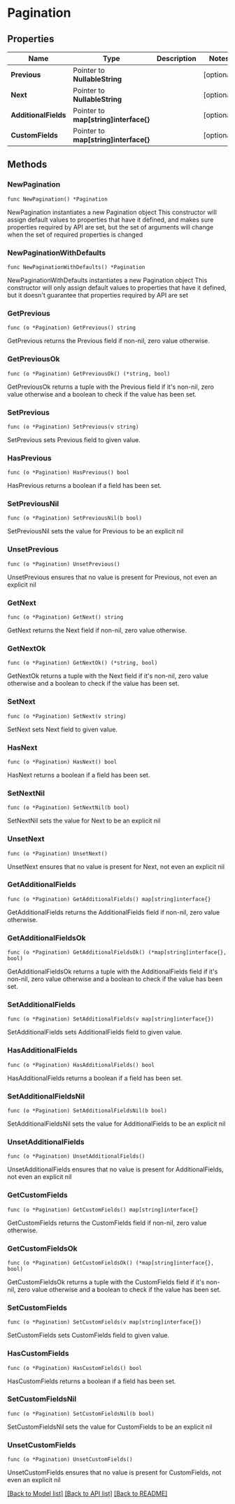 # Pagination

## Properties

Name | Type | Description | Notes
------------ | ------------- | ------------- | -------------
**Previous** | Pointer to **NullableString** |  | [optional] 
**Next** | Pointer to **NullableString** |  | [optional] 
**AdditionalFields** | Pointer to **map[string]interface{}** |  | [optional] 
**CustomFields** | Pointer to **map[string]interface{}** |  | [optional] 

## Methods

### NewPagination

`func NewPagination() *Pagination`

NewPagination instantiates a new Pagination object
This constructor will assign default values to properties that have it defined,
and makes sure properties required by API are set, but the set of arguments
will change when the set of required properties is changed

### NewPaginationWithDefaults

`func NewPaginationWithDefaults() *Pagination`

NewPaginationWithDefaults instantiates a new Pagination object
This constructor will only assign default values to properties that have it defined,
but it doesn't guarantee that properties required by API are set

### GetPrevious

`func (o *Pagination) GetPrevious() string`

GetPrevious returns the Previous field if non-nil, zero value otherwise.

### GetPreviousOk

`func (o *Pagination) GetPreviousOk() (*string, bool)`

GetPreviousOk returns a tuple with the Previous field if it's non-nil, zero value otherwise
and a boolean to check if the value has been set.

### SetPrevious

`func (o *Pagination) SetPrevious(v string)`

SetPrevious sets Previous field to given value.

### HasPrevious

`func (o *Pagination) HasPrevious() bool`

HasPrevious returns a boolean if a field has been set.

### SetPreviousNil

`func (o *Pagination) SetPreviousNil(b bool)`

 SetPreviousNil sets the value for Previous to be an explicit nil

### UnsetPrevious
`func (o *Pagination) UnsetPrevious()`

UnsetPrevious ensures that no value is present for Previous, not even an explicit nil
### GetNext

`func (o *Pagination) GetNext() string`

GetNext returns the Next field if non-nil, zero value otherwise.

### GetNextOk

`func (o *Pagination) GetNextOk() (*string, bool)`

GetNextOk returns a tuple with the Next field if it's non-nil, zero value otherwise
and a boolean to check if the value has been set.

### SetNext

`func (o *Pagination) SetNext(v string)`

SetNext sets Next field to given value.

### HasNext

`func (o *Pagination) HasNext() bool`

HasNext returns a boolean if a field has been set.

### SetNextNil

`func (o *Pagination) SetNextNil(b bool)`

 SetNextNil sets the value for Next to be an explicit nil

### UnsetNext
`func (o *Pagination) UnsetNext()`

UnsetNext ensures that no value is present for Next, not even an explicit nil
### GetAdditionalFields

`func (o *Pagination) GetAdditionalFields() map[string]interface{}`

GetAdditionalFields returns the AdditionalFields field if non-nil, zero value otherwise.

### GetAdditionalFieldsOk

`func (o *Pagination) GetAdditionalFieldsOk() (*map[string]interface{}, bool)`

GetAdditionalFieldsOk returns a tuple with the AdditionalFields field if it's non-nil, zero value otherwise
and a boolean to check if the value has been set.

### SetAdditionalFields

`func (o *Pagination) SetAdditionalFields(v map[string]interface{})`

SetAdditionalFields sets AdditionalFields field to given value.

### HasAdditionalFields

`func (o *Pagination) HasAdditionalFields() bool`

HasAdditionalFields returns a boolean if a field has been set.

### SetAdditionalFieldsNil

`func (o *Pagination) SetAdditionalFieldsNil(b bool)`

 SetAdditionalFieldsNil sets the value for AdditionalFields to be an explicit nil

### UnsetAdditionalFields
`func (o *Pagination) UnsetAdditionalFields()`

UnsetAdditionalFields ensures that no value is present for AdditionalFields, not even an explicit nil
### GetCustomFields

`func (o *Pagination) GetCustomFields() map[string]interface{}`

GetCustomFields returns the CustomFields field if non-nil, zero value otherwise.

### GetCustomFieldsOk

`func (o *Pagination) GetCustomFieldsOk() (*map[string]interface{}, bool)`

GetCustomFieldsOk returns a tuple with the CustomFields field if it's non-nil, zero value otherwise
and a boolean to check if the value has been set.

### SetCustomFields

`func (o *Pagination) SetCustomFields(v map[string]interface{})`

SetCustomFields sets CustomFields field to given value.

### HasCustomFields

`func (o *Pagination) HasCustomFields() bool`

HasCustomFields returns a boolean if a field has been set.

### SetCustomFieldsNil

`func (o *Pagination) SetCustomFieldsNil(b bool)`

 SetCustomFieldsNil sets the value for CustomFields to be an explicit nil

### UnsetCustomFields
`func (o *Pagination) UnsetCustomFields()`

UnsetCustomFields ensures that no value is present for CustomFields, not even an explicit nil

[[Back to Model list]](../README.md#documentation-for-models) [[Back to API list]](../README.md#documentation-for-api-endpoints) [[Back to README]](../README.md)


